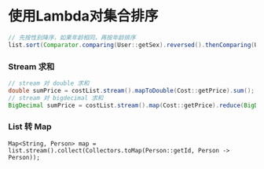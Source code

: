 # 使用Lambda对集合排序

```java
// 先按性别降序，如果年龄相同，再按年龄排序
list.sort(Comparator.comparing(User::getSex).reversed().thenComparing(User::getAge));
```

### Stream 求和

```java
// stream 对 double 求和
double sumPrice = costList.stream().mapToDouble(Cost::getPrice).sum();
// stream 对 bigdecimal 求和
BigDecimal sumPrice = costList.stream().map(Cost::getPrice).reduce(BigDecimal.ZERO, BigDecimal::add);	
```

### List 转 Map

```
Map<String, Person> map = list.stream().collect(Collectors.toMap(Person::getId, Person -> Person));
```

